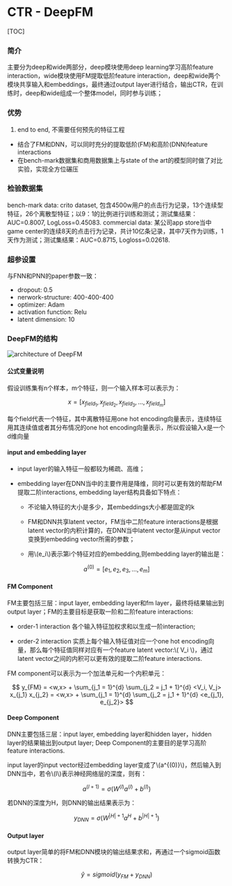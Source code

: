 # CTR - DeepFM 
[TOC]

### 简介
主要分为deep和wide两部分，deep模块使用deep learning学习高阶feature interaction，wide模块使用FM提取低阶feature interaction，deep和wide两个模块共享输入和embeddings，最终通过output layer进行结合，输出CTR，在训练时，deep和wide组成一个整体model，同时参与训练；


### 优势
1. end to end, 不需要任何预先的特征工程
-  结合了FM和DNN，可以同时充分的提取低阶(FM)和高阶(DNN)feature interactions
- 在bench-mark数据集和商用数据集上与state of the art的模型同时做了对比实验，实现全方位碾压


### 检验数据集

bench-mark data: crito dataset, 包含4500w用户的点击行为记录，13个连续型特征，26个离散型特征；以9：1的比例进行训练和测试；测试集结果：AUC=0.8007, LogLoss=0.45083.
commercial data:  某公司app store当中game center的连续8天的点击行为记录，共计10亿条记录，其中7天作为训练，1天作为测试；测试集结果：AUC=0.8715, Logloss=0.02618.


### 超参设置

与FNN和PNN的paper参数一致：

- dropout: 0.5
- nerwork-structure: 400-400-400
- optimizer: Adam
- activation function: Relu
- latent dimension: 10

### DeepFM的结构 

![architecture of DeepFM](https://betterxys.github.io/styles/images/ctrfigs//deepfm.png  "DeepFM")


#### 公式变量说明
假设训练集有n个样本，m个特征，则一个输入样本可以表示为：

$$x = [x_{field_1}, x_{field_2}, x_{field_3}, ..., x_{field_m}]$$

每个field代表一个特征，其中离散特征用one hot encoding向量表示，连续特征用其连续值或者其分布情况的one hot encoding向量表示，所以假设输入x是一个d维向量

#### input and embedding layer

- input layer的输入特征一般都较为稀疏、高维；

- embedding layer在DNN当中的主要作用是降维，同时可以更有效的帮助FM提取二阶interactions, embedding layer结构具备如下特点：

	- 不论输入特征的大小是多少，其embeddings大小都是固定的k

	- FM和DNN共享latent vector，FM当中二阶feature interactions是根据latent vector的内积计算的，在DNN当中latent vector是从input vector变换到embedding vector所需的参数；

	- 用\\(e_i\\)表示第i个特征对应的embedding,则embedding layer的输出是：

$$ a^{(0)} = [e_1, e_2, e_3, ... , e_m] $$

#### FM Component

FM主要包括三层：input layer, embedding layer和fm layer，最终将结果输出到output layer；FM的主要目标是获取一阶和二阶feature interactions:

- order-1 interaction
各个输入特征加权求和以生成一阶interaction; 

- order-2 interaction
实质上每个输入特征值对应一个one hot encoding向量，那么每个特征值同样对应有一个feature latent vector:\\( V_i \\)，通过latent vector之间的内积可以更有效的提取二阶feature interactions.

FM component可以表示为一个加法单元和一个内积单元：

$$
y_{FM} = <w,x> + 
\sum_{j_1 = 1}^{d} \sum_{j_2 = j_1 + 1}^{d} <V_i, V_j> x_{j_1} x_{j_2}
= <w,x> + 
\sum_{j_1 = 1}^{d} \sum_{j_2 = j_1 + 1}^{d} <e_{j_1}, e_{j_2}>
$$

#### Deep Component

DNN主要包括三层：input layer, embedding layer和hidden layer，hidden layer的结果输出到output layer; Deep Component的主要目的是学习高阶feature interactions.

input layer的input vector经过embedding layer变成了\\(a^{(0)}\\)，然后输入到DNN当中，若令\\(l\\)表示神经网络层的深度，则有：

$$ a^{(l+1)} = \sigma(W^{(l)} a^{(l)} + b^{(l)}) $$

若DNN的深度为H，则DNN的输出结果表示为：

$$ y_{DNN} = \sigma(W^{|H|+1} a^H + b^{|H|+1}) $$


#### Output layer

output layer简单的将FM和DNN模块的输出结果求和，再通过一个sigmoid函数转换为CTR：

$$ \hat{y} = sigmoid(y_{FM} +y_{DNN}) $$

